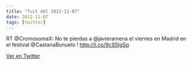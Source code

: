 ```yaml
---
title: "Tuit del 2012-11-07"
date: 2012-11-07
tags: [twitter]
---
```


RT @CromosomaX: No te pierdas a @javieramena el viernes en Madrid en el festival @CastanaBunuelo ! http://t.co/9cS5IgSq



[Ver en Twitter](https://twitter.com/i/web/status/266209460618395648)
